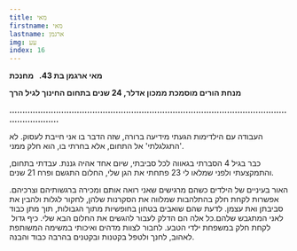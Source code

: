 ```yaml
---
title: מאי
firstname: מאי
lastname: ארגמן
img: עע
index: 16
---
```

**מאי ארגמן בת 43.   מחנכת** 

**מנחת הורים מוסמכת ממכון אדלר, 24 שנים בתחום החינוך לגיל הרך** 

**.﻿.............................................................................................................................**

העבודה עם הילדימות הגעתי מידיעה ברורה, שזה הדבר בו אני חייבת לעסוק. לא 'התגלגלתי' אל התחום, אלא בחרתי בו, הוא חלק ממני.

כבר בגיל 4 הסברתי בגאווה לכל סביבתי, שיום אחד אהיה גננת. עבדתי בתחום, והתמקצעתי ולפני שמלאו לי 23 פתחתי את הגן שלי, החלום התגשם ופרח 21 שנים. 

האור בעיניים של הילדים כשהם מרגישים שאני רואה אותם ומכירה ברגשותיהם וצרכיהם. אפשרות לקחת חלק בהתלהבות שמלווה את הסקרנות שלהן, לחקור לגלות ולהבין את סביבתן ואת עצמן. לדעת שהם שואבים בטחון בחופשיות מתוך הגבולות, תוך מתן כבוד לאני המתגבש שלהם.כל אלה הם הדלק לעבור להגשים את החלום הבא שלי. כיף גדול  לקחת חלק במשפחת ילדי הטבע. לחבור לצוות מדהים ואיכותי במשימה המשותפת לאהוב, לחנך ולטפל בקטנות ובקטנים בהרבה כבוד והבנה.